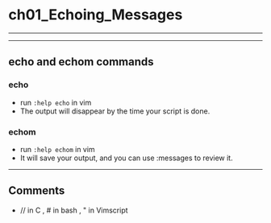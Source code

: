 # ch01_Echoing_Messages

---

---

## echo and echom commands

### echo

- run `:help echo` in vim 
- The output will disappear by the time your script is done.

### echom

- run `:help echom` in vim
- It will save your output, and you can use :messages to review it.

---

## Comments

- // in C , # in bash , " in Vimscript